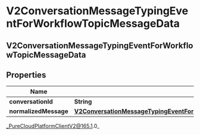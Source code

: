 # V2ConversationMessageTypingEventForWorkflowTopicMessageData

## V2ConversationMessageTypingEventForWorkflowTopicMessageData

## Properties

|Name | Type | Description | Notes|
|------------ | ------------- | ------------- | -------------|
| **conversationId** | **String** |  | [optional] |
| **normalizedMessage** | [**V2ConversationMessageTypingEventForWorkflowTopicConversationNormalizedMessage**](V2ConversationMessageTypingEventForWorkflowTopicConversationNormalizedMessage) |  | [optional] |



_PureCloudPlatformClientV2@165.1.0_
